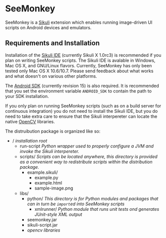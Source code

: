 SeeMonkey
=====
SeeMonkey is a [Sikuli](http://sikuli.org/) extension which enables running image-driven UI scripts on Android devices and emulators.

Requirements and Installation
-----
Installation of the [Sikuli IDE](http://sikuli.org/download.shtml) (currently Sikuli X 1.0rc3) is recommended if you plan on writing SeeMonkey scripts. The Sikuli IDE is avalable in Windows, Mac OS X, and GNU/Linux flavors.
Currently, SeeMonkey has only been tested only Mac OS X 10.6/10.7. Please send feedback about what works and what doesn't on various other platforms.

The [Android SDK](http://developer.android.com/sdk/index.html) (currently revision 15) is also required.
It is recommended that you set the environment variable `ANDROID_SDK` to contain the path to your SDK installation.

If you only plan on running SeeMonkey scripts (such as on a build server for continuous integration) you do not need to install the Sikuli IDE, 
but you do need to take extra care to ensure that the Sikuli interpereter can locate the native [OpenCV](http://opencv.willowgarage.com/wiki/) libraries.

The distruibution package is organized like so:
* / _installation root_
    * run-script _Python wrapper used to properly configure a JVM and invoke the Sikuli interpereter._
    * scripts/ _Scripts can be located anywhere, this directory is provided as a convenient way to redistribute scripts within the distribution package._
        * example.sikuli/
            * example.py
            * example.html
            * sample-image.png
    * libs/
    	* python/ _This directory is for Python modules and packages that can in turn be `import`ed into SeeMonkey scripts_
    		* xmlrunner/ _Python module that runs unit tests ond generates JUnit-style XML output_
    	* seemonkey.jar
    	* sikuli-script.jar
		* _opencv libraries_

